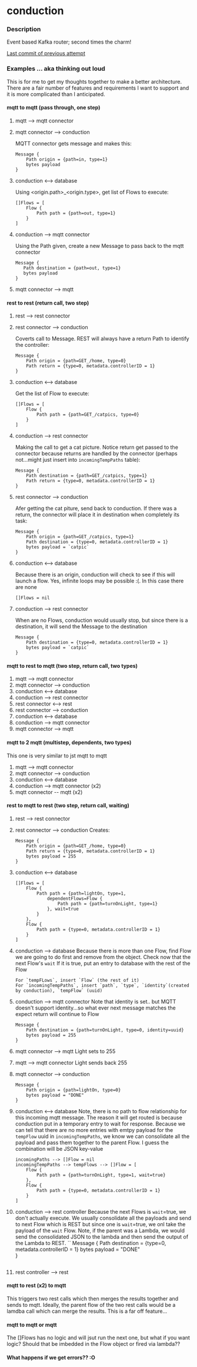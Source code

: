 # conduction

### Description
Event based Kafka router; second times the charm!

[Last commit of previous attempt](https://github.com/edfungus/conduction/tree/892cf01f4c0c2b669f69b1d6aa1077ce7e7bf66f)

### Examples ... aka thinking out loud
This is for me to get my thoughts together to make a better architecture. There are a fair number of features and requirements I want to support and it is more complicated than I anticipated.

#### mqtt to mqtt (pass through, one step)
1. mqtt --> mqtt connector

2. mqtt connector --> conduction

    MQTT connector gets message and makes this:
    ```
    Message {
        Path origin = {path=in, type=1}
        bytes payload
    }
    ```
3. conduction <--> database

    Using <origin.path>_<origin.type>, get list of Flows to execute:
    ```
    []Flows = [
        Flow {
            Path path = {path=out, type=1}
        }
    ]
    ```
4. conduction --> mqtt connector

    Using the Path given, create a new Message to pass back to the mqtt connector
     ```
    Message {
        Path destination = {path=out, type=1}
        bytes payload
    }
    ```
5. mqtt connector --> mqtt

#### rest to rest (return call, two step)
1. rest --> rest connector

2. rest connector --> conduction

    Coverts call to Message. REST will always have a return Path to identify the controller:
    ```
    Message {
        Path origin = {path=GET_/home, type=0}
        Path return = {type=0, metadata.controllerID = 1}
    }
    ```
3. conduction <--> database

    Get the list of Flow to execute:
    ```
    []Flows = [
        Flow {
            Path path = {path=GET_/catpics, type=0}
        }
    ]
    ```

3. conduction --> rest connector

    Making the call to get a cat picture. Notice return get passed to the connector because returns are handled by the connector (perhaps not...might just insert into `incomingTempPaths` table):
    ```
    Message {
        Path destination = {path=GET_/catpics, type=1}
        Path return = {type=0, metadata.controllerID = 1}
    }
    ```
4. rest connector --> conduction

    Afer getting the cat piture, send back to conduction. If there was a return, the connector will place it in destination when completely its task:
    ```
    Message {
        Path origin = {path=GET_/catpics, type=1}
        Path destination = {type=0, metadata.controllerID = 1}
        bytes payload = `catpic`
    }
    ```

5. conduction <--> database

    Because there is an origin, conduction will check to see if this will launch a flow. Yes, infinite loops may be possible :(. In this case there are none
    ```
    []Flows = nil
    ```

6. conduction --> rest connector

    When are no Flows, conduction would usually stop, but since there is a destination, it will send the Message to the destination
    ```
    Message {
        Path destination = {type=0, metadata.controllerID = 1}
        bytes payload = `catpic`
    }

#### mqtt to rest to mqtt (two step, return call, two types)
1. mqtt --> mqtt connector
2. mqtt connector --> conduction
3. conduction <--> database
4. conduction --> rest connector
5. rest connector <--> rest
6. rest connector --> conduction 
7. conduction <--> database
8. conduction --> mqtt connector
9. mqtt connector --> mqtt

#### mqtt to 2 mqtt (multistep, dependents, two types)
This one is very similar to jst mqtt to mqtt
1. mqtt --> mqtt connector
2. mqtt connector --> conduction 
3. conduction <--> database
4. conduction --> mqtt connector (x2) 
5. mqtt connector -- mqtt (x2)

#### rest to mqtt to rest (two step, return call, waiting)
1. rest --> rest connector

2. rest connector --> conduction 
    Creates:
    ```
    Message {
        Path origin = {path=GET_/home, type=0}
        Path return = {type=0, metadata.controllerID = 1}
        bytes payload = 255        
    }
    ```
3. conduction <--> database
    ```
    []Flows = [
        Flow {
            Path path = {path=lightOn, type=1, 
                dependentFlows=Flow {
                    Path path = {path=turnOnLight, type=1}
                }, wait=true
            }
        },
        Flow {
            Path path = {type=0, metadata.controllerID = 1}
        }    
    ]
    ```
4. conduction --> database
    Because there is more than one Flow, find Flow we are going to do first and remove from the object. Check now that the next Flow's `wait` If it is true, put an entry to database with the rest of the Flow
    ```
    For `tempFLows`, insert `Flow` (the rest of it)
    For `incomingTempPaths`, insert `path`, `type`, `identity`(created by conduction), `tempFlow` (uuid)
    ```
5. conduction --> mqtt connector
    Note that identity is set.. but MQTT doesn't support identity...so what ever next message matches the expect return will continue to Flow
    ```
    Message {
        Path destination = {path=turnOnLight, type=0, identity=uuid}
        bytes payload = 255                
    }
    ```
6. mqtt connector --> mqtt
    Light sets to 255
7. mqtt --> mqtt connector
    Light sends back 255
8. mqtt connector --> conduction 
    ```
    Message {
        Path origin = {path=lightOn, type=0}
        bytes payload = "DONE"                
    }
    ```
9. conduction <--> database
    Note, there is no path to flow relationship for this incoming mqtt message. The reason it will get routed is because conduction put in a temporary entry to wait for response. Because we can tell that there are no more entries with emtpy payload for the `tempFlow` uuid in `incomingTempPaths`, we know we can consolidate all the payload and pass them together to the parent Flow. I guess the combination will be JSON key-value
    ```
    incomingPaths --> []Flow = nil
    incomingTempPaths --> tempFlows --> []Flow = [
        Flow {
            Path path = {path=turnOnLight, type=1, wait=true}
        },
        Flow {
            Path path = {type=0, metadata.controllerID = 1}
        }
    ]
    ```
10. conduction --> rest controller
    Because the next Flows is `wait`=true, we don't actually execute. We usually consolidate all the payloads and send to next Flow which is REST but since one is `wait`=true, we onl take the payload of the `wait` Flow. Note, if the parent was a Lambda, we would send the consolidated JSON to the lambda and then send the output of the Lambda to REST. 
    `` 
    Message {
        Path destination = {type=0, metadata.controllerID = 1}
        bytes payload = "DONE"                        
    }
    ```
11. rest controller --> rest

#### mqtt to rest (x2) to mqtt
This triggers two rest calls which then merges the results together and sends to mqtt. Ideally, the parent flow of the two rest calls would be a lamdba call which can merge the results. This is a far off feature...

#### mqtt to mqtt or mqtt
The []Flows has no logic and will jsut run the next one, but what if you want logic? Should that be imbedded in the Flow object or fired via lambda??

#### What happens if we get errors?? :O
